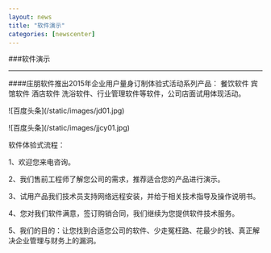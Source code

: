 ```yaml
---
layout: news
title: "软件演示"
categories: [newscenter]
---
```

###软件演示

<hr/>
####庄朋软件推出2015年企业用户量身订制体验式活动系列产品： 餐饮软件  宾馆软件  酒店软件   洗浴软件、行业管理软件等软件，公司店面试用体现活动。
<p>
![百度头条](/static/images/jd01.jpg)
<p>
<p>
![百度头条](/static/images/jjcy01.jpg)
<p>
软件体验式流程：
<p>
1、欢迎您来电咨询。
<p>
2、我们售前工程师了解您公司的需求，推荐适合您的产品进行演示。
<p>
3、试用产品我们技术员支持网络远程安装，并给于相关技术指导及操作说明书。
<p>
4、您对我们软件满意，签订购销合同，我们继续为您提供软件技术服务。
<p>
5、我们的目的：让您找到合适您公司的软件、少走冤枉路、花最少的钱、真正解决企业管理与财务上的漏洞。
<p>